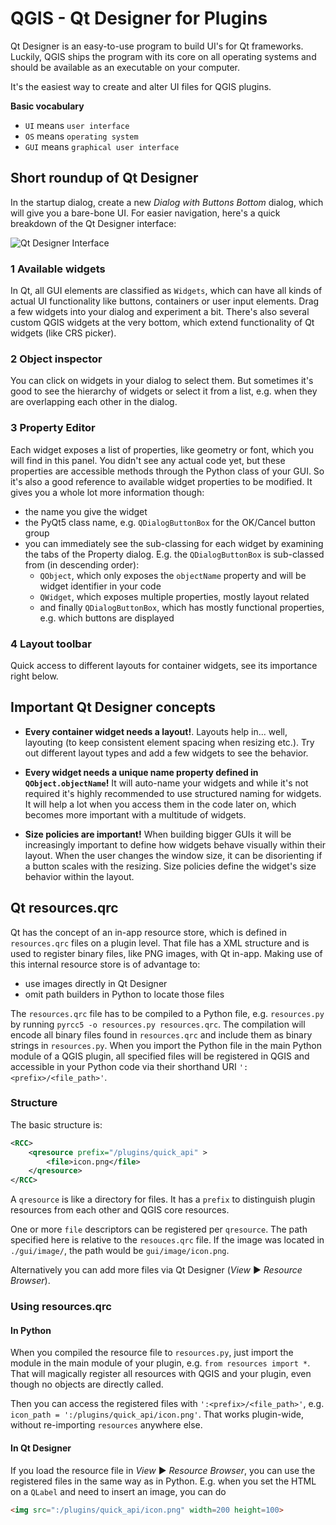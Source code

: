 # QGIS - Qt Designer for Plugins

Qt Designer is an easy-to-use program to build UI's for Qt frameworks. Luckily, QGIS ships the program with its core on all operating systems and should be available as an executable on your computer.

It's the easiest way to create and alter UI files for QGIS plugins.

**Basic vocabulary**

-   `UI` means `user interface`
-   `OS` means `operating system`
-   `GUI` means `graphical user interface`

## Short roundup of Qt Designer

In the startup dialog, create a new *Dialog with Buttons Bottom* dialog, which will give you a bare-bone UI. For easier navigation, here's a quick breakdown of the Qt Designer interface:

![Qt Designer Interface](https://github.com/gis-ops/tutorials/raw/master/qgis/static/img/qt_designer_img1.png)

### 1 Available widgets

In Qt, all GUI elements are classified as `Widgets`, which can have all kinds of actual UI functionality like buttons, containers or user input elements. Drag a few widgets into your dialog and experiment a bit. There's also several custom QGIS widgets at the very bottom, which extend functionality of Qt widgets (like CRS picker).

### 2 Object inspector

You can click on widgets in your dialog to select them. But sometimes it's good to see the hierarchy of widgets or select it from a list, e.g. when they are overlapping each other in the dialog.

### 3 Property Editor

Each widget exposes a list of properties, like geometry or font, which you will find in this panel. You didn't see any actual code yet, but these properties are accessible methods through the Python class of your GUI. So it's also a good reference to available widget properties to be modified. It gives you a whole lot more information though:
- the name you give the widget
- the PyQt5 class name, e.g. `QDialogButtonBox` for the OK/Cancel button group
- you can immediately see the sub-classing for each widget by examining the tabs of the Property dialog. E.g. the `QDialogButtonBox` is sub-classed from (in descending order):
	- `QObject`, which only exposes the `objectName` property and will be widget identifier in your code
	- `QWidget`, which exposes multiple properties, mostly layout related
	- and finally `QDialogButtonBox`, which has mostly functional properties, e.g. which buttons are displayed

### 4 Layout toolbar

Quick access to different layouts for container widgets, see its importance right below.

## Important Qt Designer concepts

- **Every container widget needs a layout!**. Layouts help in... well, layouting (to keep consistent element spacing when resizing etc.). Try out different layout types and add a few widgets to see the behavior.

- **Every widget needs a unique name property defined in `QObject.objectName`!** It will auto-name your widgets and while it's not required it's highly recommended to use structured naming for widgets. It will help a lot when you access them in the code later on, which becomes more important with a multitude of widgets.

- **Size policies are important!** When building bigger GUIs it will be increasingly important to define how widgets behave visually within their layout. When the user changes the window size, it can be disorienting if a button scales with the resizing. Size policies define the widget's size behavior within the layout.

## Qt resources.qrc

Qt has the concept of an in-app resource store, which is defined in `resources.qrc` files on a plugin level. That file has a XML structure and is used to register binary files, like PNG images, with Qt in-app. Making use of this internal resource store is of advantage to:

- use images directly in Qt Designer
- omit path builders in Python to locate those files

The `resources.qrc` file has to be compiled to a Python file, e.g. `resources.py` by running `pyrcc5 -o resources.py resources.qrc`. The compilation will encode all binary files found in `resources.qrc` and include them as binary strings in `resources.py`. When you import the Python file in the main Python module of a QGIS plugin, all specified files will be registered in QGIS and accessible in your Python code via their shorthand URI `':<prefix>/<file_path>'`.

### Structure

The basic structure is:

```xml
<RCC>
    <qresource prefix="/plugins/quick_api" >
        <file>icon.png</file>
    </qresource>
</RCC>
```

A `qresource` is like a directory for files. It has a `prefix` to distinguish plugin resources from each other and QGIS core resources.

One or more `file` descriptors can be registered per `qresource`. The path specified here is relative to the `resouces.qrc` file. If the image was located in `./gui/image/`, the path would be `gui/image/icon.png`.

Alternatively you can add more files via Qt Designer (*View* ► *Resource Browser*).

### Using resources.qrc

#### In Python

When you compiled the resource file to `resources.py`, just import the module in the main module of your plugin, e.g. `from resources import *`. That will magically register all resources with QGIS and your plugin, even though no objects are directly called.

Then you can access the registered files with `':<prefix>/<file_path>'`, e.g. `icon_path = ':/plugins/quick_api/icon.png'`. That works plugin-wide, without re-importing `resources` anywhere else.

#### In Qt Designer

If you load the resource file in *View* ► *Resource Browser*, you can use the registered files in the same way as in Python. E.g. when you set the HTML on a `QLabel` and need to insert an image, you can do

```html
<img src=":/plugins/quick_api/icon.png" width=200 height=100>
```

